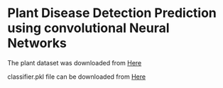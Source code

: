 # Plant Disease Detection Prediction using convolutional Neural Networks

The plant dataset was downloaded from [Here](https://github.com/spMohanty/PlantVillage-Dataset/trunk/raw/color)

classifier.pkl file can be downloaded from [Here]()
